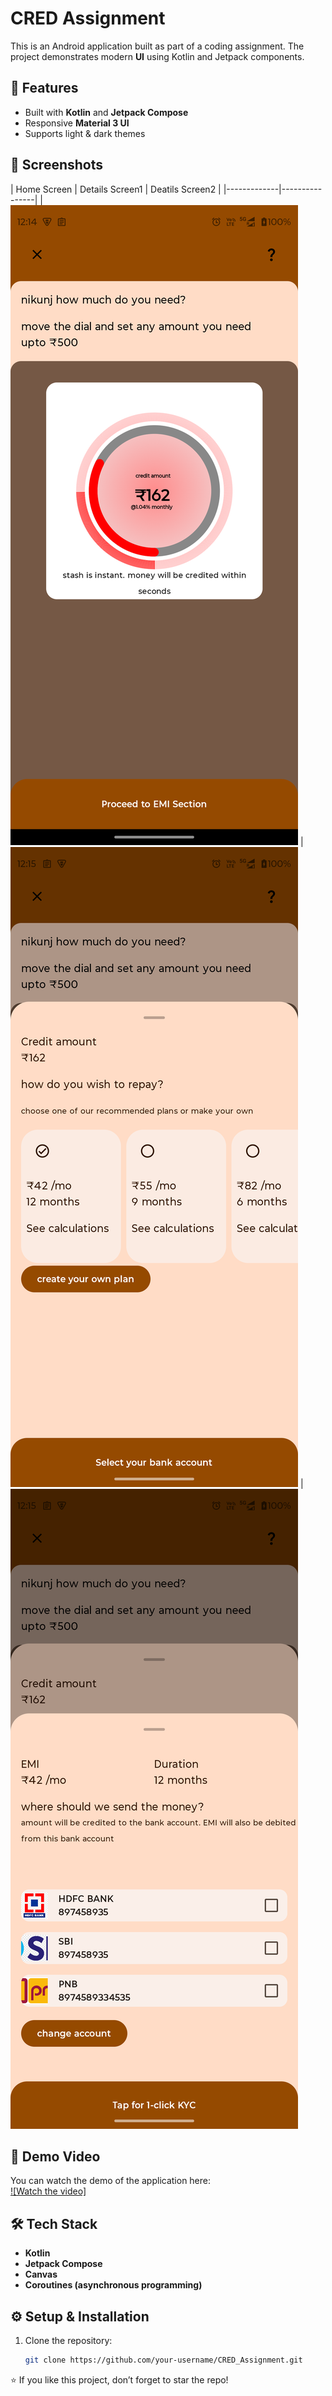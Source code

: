 # CRED Assignment

This is an Android application built as part of a coding assignment. The project demonstrates modern **UI** using Kotlin and Jetpack components.

## 🚀 Features
- Built with **Kotlin** and **Jetpack Compose**
- Responsive **Material 3 UI**
- Supports light & dark themes

## 📸 Screenshots
| Home Screen | Details Screen1 | Deatils Screen2 |
|-------------|----------------|
| ![Home](screenshots/home.png) | ![StackView1](screenshots/details1.png) | ![StackView2](screenshots/details2.png)


## 🎥 Demo Video
You can watch the demo of the application here:  
[![Watch the video]](https://drive.google.com/file/d/12QNP1x8eAZ748Dc71kjES38Ie2IUHi_s/view?usp=sharing)


## 🛠️ Tech Stack
- **Kotlin**
- **Jetpack Compose**
- **Canvas**
- **Coroutines (asynchronous programming)**

## ⚙️ Setup & Installation
1. Clone the repository:
   ```bash
   git clone https://github.com/your-username/CRED_Assignment.git

⭐ If you like this project, don’t forget to star the repo!
